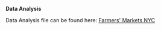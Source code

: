 **Data Analysis**

Data Analysis file can be found here: 
[Farmers' Markets NYC](https://docs.google.com/spreadsheets/d/1OpDq4f9IND-qmdON_0VAF_phAC_Vg4fd8JX5D5_3bjw/edit#gid=1066304684)
